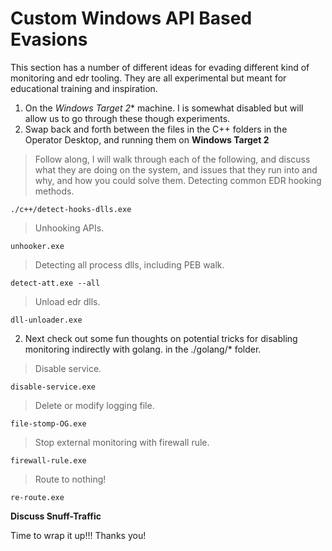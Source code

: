 # Custom Windows API Based Evasions

This section has a number of different ideas for evading different kind of monitoring and edr tooling.  They are all experimental but meant for educational training and inspiration.

1. On the *Windows Target 2** machine. I is somewhat disabled but will allow us to go through these though experiments.
2. Swap back and forth between the files in the C++ folders in the Operator Desktop, and running them on **Windows Target 2**
> Follow along, I will walk through each of the following, and discuss what they are doing on the system, and issues that they run into and why, and how you could solve them.
> Detecting common EDR hooking methods.
```
./c++/detect-hooks-dlls.exe
```
> Unhooking APIs.
```
unhooker.exe
```
> Detecting all process dlls, including PEB walk.
```
detect-att.exe --all
```
>Unload edr dlls.
```
dll-unloader.exe
```

2. Next check out some fun thoughts on potential tricks for disabling monitoring indirectly with golang.
in the ./golang/* folder.
> Disable service.
```
disable-service.exe
```
> Delete or modify logging file.
```
file-stomp-OG.exe
```
> Stop external monitoring with firewall rule.
```
firewall-rule.exe
```
> Route to nothing!
```
re-route.exe
```

**Discuss Snuff-Traffic** 


Time to wrap it up!!! Thanks you!



